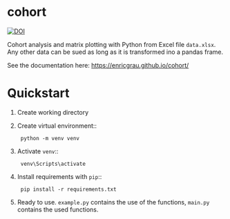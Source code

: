 # cohort

[![DOI](https://zenodo.org/badge/DOI/10.5281/zenodo.10600755.svg)](https://doi.org/10.5281/zenodo.10600755)

Cohort analysis and matrix plotting with Python from Excel file ``data.xlsx``.
Any other data can be sued as long as it is transformed ino a pandas frame.

See the documentation here: https://enricgrau.github.io/cohort/

# Quickstart

1. Create working directory

2. Create virtual environment::

        python -m venv venv

3. Activate ``venv``::

        venv\Scripts\activate

4. Install requirements with ``pip``::

        pip install -r requirements.txt

5. Ready to use. ``example.py`` contains the use of the functions, ``main.py`` contains the used functions.
